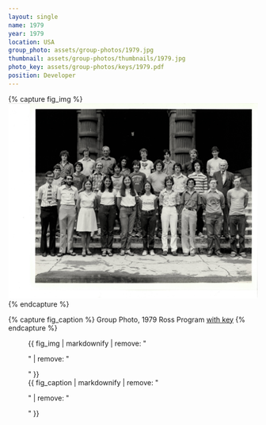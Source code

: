 ```yaml
---
layout: single
name: 1979
year: 1979
location: USA
group_photo: assets/group-photos/1979.jpg
thumbnail: assets/group-photos/thumbnails/1979.jpg
photo_key: assets/group-photos/keys/1979.pdf
position: Developer
---
```

{% capture fig_img %}
[![1979](/assets/group-photos/1979.jpg)](/assets/group-photos/keys/1979.pdf)
{% endcapture %}

{% capture fig_caption %}
Group Photo, 1979 Ross Program [with key](/assets/group-photos/keys/1979.pdf)
{% endcapture %}

<figure>
  {{ fig_img | markdownify | remove: "<p>" | remove: "</p>" }}
  <figcaption>{{ fig_caption | markdownify | remove: "<p>" | remove: "</p>" }}</figcaption>
</figure>
